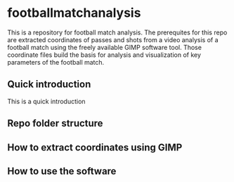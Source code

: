 # footballmatchanalysis
This is a repository for football match analysis. The prerequites for this repo are
extracted coordinates of passes and shots from a video analysis of a football match 
using the freely available GIMP software tool. Those coordinate files build the 
basis for analysis and visualization of key parameters of the football match.

## Quick introduction

This is a quick introduction

## Repo folder structure

## How to extract coordinates using GIMP

## How to use the software


